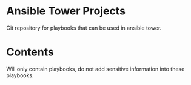 # Ansible Tower Projects
Git repository for playbooks that can be used in ansible tower.

# Contents
Will only contain playbooks, do not add sensitive information into these playbooks.

